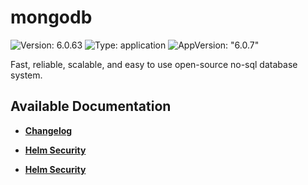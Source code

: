 # mongodb

![Version: 6.0.63](https://img.shields.io/badge/Version-6.0.63-informational?style=flat-square) ![Type: application](https://img.shields.io/badge/Type-application-informational?style=flat-square) ![AppVersion: "6.0.7"](https://img.shields.io/badge/AppVersion-"6.0.7"-informational?style=flat-square)

Fast, reliable, scalable, and easy to use open-source no-sql database system.

## Available Documentation

- [**Changelog**](CHANGELOG)

- [**Helm Security**](container-security)

- [**Helm Security**](helm-security)

